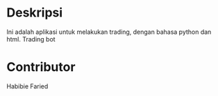 # Deskripsi

Ini adalah aplikasi untuk melakukan trading, dengan bahasa python dan html. Trading bot

# Contributor

Habibie Faried